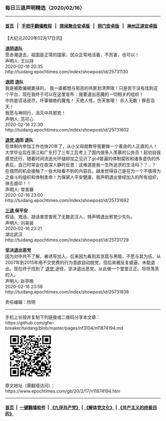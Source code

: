 ### 每日三退声明精选（2020/02/16）
------------------------

#### [首页](https://github.com/gfw-breaker/banned-news1/blob/master/README.md) &nbsp;&nbsp;|&nbsp;&nbsp; [手把手翻墙教程](https://github.com/gfw-breaker/guides/wiki) &nbsp;&nbsp;|&nbsp;&nbsp; [禁闻聚合安卓版](https://github.com/gfw-breaker/bn-android) &nbsp;&nbsp;|&nbsp;&nbsp; [网门安卓版](https://github.com/oGate2/oGate) &nbsp;&nbsp;|&nbsp;&nbsp; [神州正道安卓版](https://github.com/SzzdOgate/update) 



<div class="post_content" id="artbody" itemprop="articleBody">
 <!-- article content begin -->
 <p>
  【大纪元2020年02月17日讯】
 </p>
 <p>
  <strong>
   退团退队
  </strong>
  <br/>
  愿赤潮退去，祖国是正常的国家，民众正常地活着，不厉害，也可以！
  <br/>
  声明人: 王以持
  <br/>
  2020-02-16 20:35
  <br/>
  http://tuidang.epochtimes.com/index/showpost/id/25731130
 </p>
 <p>
  <strong>
   退团 退队
  </strong>
  <br/>
  我是被欺骗被裹挟的， 我一直都想与邪恶的共匪划清界限！只是苦于没有找到这个平台，现在我终于可以在这里宣布：我要退出恶魔的一切相关的组织！
  <br/>
  中共是谎话说尽，坏事做绝的魔鬼！ 灭绝人性，伤天害理！ 杀人无数！罪恶滔天！
  <br/>
  我愿与神同行，消灭中共邪党！
  <br/>
  声明人: 范可心
  <br/>
  2020-02-16 22:30
  <br/>
  http://tuidang.epochtimes.com/index/showpost/id/25731602
 </p>
 <p>
  <strong>
   <a href="https://www.epochtimes.com/gb/tag/%E9%80%80%E5%85%9A.html">
    退党
   </a>
   退团 退队
  </strong>
  <br/>
  在体制内参加工作也快20年了，从小父母就教导我要做一个善良的人正直的人！大学毕业后在浙江和广东打了三年工后考上了国内很多人羡慕的公务员！起初自我感觉还行，随着时间流逝光环褪却加之见识了gcd普遍的体制腐败和诸多虚伪的外表后，自己时常会在夜深人静时反思：这难道是我一生所追求的生活吗？？…？ 在偶然的机会接触了一些大陆看不到的内容后，越发觉得自己是在为一个不值得为之奋斗的组织和体制卖命！为保家人平安健康，我声明退出曾经加入的所有组织，抹去兽印！！
  <br/>
  声明人: 常青藤
  <br/>
  2020-02-16 23:00
  <br/>
  http://tuidang.epochtimes.com/index/showpost/id/25731692
 </p>
 <p>
  <strong>
   <a href="https://www.epochtimes.com/gb/tag/%E4%B8%89%E9%80%80.html">
    三退
   </a>
   保平安
  </strong>
  <br/>
  假话、鬼话、胡话害苦害死了无数武汉人，特声明退出邪党少先队。
  <br/>
  声明人: 刘易骏
  <br/>
  2020-02-16 23:21
  <br/>
  湖北武汉
  <br/>
  http://tuidang.epochtimes.com/index/showpost/id/25731729
 </p>
 <p>
  <strong>
   坚决退出恶党
   <br/>
  </strong>
  因为对中共不了解，被诱导加入，后来因为看到其贪腐与黑暗，不愿与其为伍，从2007年到2015年用不交党费的行为意欲自动脱党，但后来被反复威逼，未能退出。现在终于找到了
  <a href="https://www.epochtimes.com/gb/tag/%E9%80%80%E5%85%9A.html">
   退党
  </a>
  途径，坚决退出恶党，从此做一个堂堂正正、坦坦荡荡的人。
  <br/>
  声明人: 赵亭皓
  <br/>
  2020-02-16 23:58
  <br/>
  http://tuidang.epochtimes.com/index/showpost/id/25731838
 </p>
 <p>
  责任编辑：欣明
 </p>
 <!-- article content end -->
 <div id="below_article_ad">
 </div>
</div>

<hr/>
手机上长按并复制下列链接或二维码分享本文章：<br/>
https://github.com/gfw-breaker/tuidang/blob/master/pages/nf3104/n11874194.md <br/>
<a href='https://github.com/gfw-breaker/tuidang/blob/master/pages/nf3104/n11874194.md'><img src='https://github.com/gfw-breaker/tuidang/blob/master/pages/nf3104/n11874194.md.png'/></a> <br/>
原文地址（需翻墙访问）：https://www.epochtimes.com/gb/20/2/17/n11874194.htm


------------------------
#### [首页](https://github.com/gfw-breaker/banned-news/blob/master/README.md) &nbsp;|&nbsp; [一键翻墙软件](https://github.com/gfw-breaker/nogfw/blob/master/README.md) &nbsp;| [《九评共产党》](https://github.com/gfw-breaker/9ping.md/blob/master/README.md#九评之一评共产党是什么) | [《解体党文化》](https://github.com/gfw-breaker/jtdwh.md/blob/master/README.md) | [《共产主义的终极目的》](https://github.com/gfw-breaker/gczydzjmd.md/blob/master/README.md)


<img src='http://gfw-breaker.win/tuidang/pages/nf3104/n11874194.md' width='0px' height='0px'/>